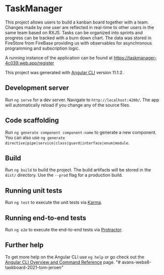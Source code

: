 # TaskManager

This project allows users to build a kanban board together with a team. Changes made by one user are reflected in real-time to other users in the same team based on RXJS. Tasks can be organized into sprints and progress can be tracked with a burn down chart. The data was stored in FireStore from FireBase providing us with observables for asynchronous programming and subscription logic.

A running instance of the application can be found at <a href="https://taskmanager-4c039.web.app/register">https://taskmanager-4c039.web.app/register</a>

This project was generated with [Angular CLI](https://github.com/angular/angular-cli) version 11.1.2.

## Development server

Run `ng serve` for a dev server. Navigate to `http://localhost:4200/`. The app will automatically reload if you change any of the source files.

## Code scaffolding

Run `ng generate component component-name` to generate a new component. You can also use `ng generate directive|pipe|service|class|guard|interface|enum|module`.

## Build

Run `ng build` to build the project. The build artifacts will be stored in the `dist/` directory. Use the `--prod` flag for a production build.

## Running unit tests

Run `ng test` to execute the unit tests via [Karma](https://karma-runner.github.io).

## Running end-to-end tests

Run `ng e2e` to execute the end-to-end tests via [Protractor](http://www.protractortest.org/).

## Further help

To get more help on the Angular CLI use `ng help` or go check out the [Angular CLI Overview and Command Reference](https://angular.io/cli) page.
"# avans-webs6-taskboard-2021-tom-jeroen" 
